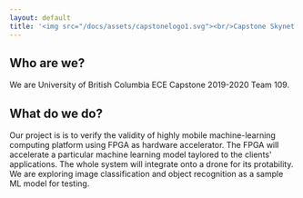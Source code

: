 ```yaml
---
layout: default
title: '<img src="/docs/assets/capstonelogo1.svg"><br/>Capstone Skynet'
---
```


## Who are we?

We are University of British Columbia ECE Capstone 2019-2020 Team 109. 

## What do we do?

Our project is is to verify the validity of highly mobile machine-learning computing platform using FPGA as hardware accelerator. The FPGA will accelerate a particular machine learning model taylored to the clients' applications. The whole system will integrate onto a drone for its protability. We are exploring image classification and object recognition as a sample ML model for testing.